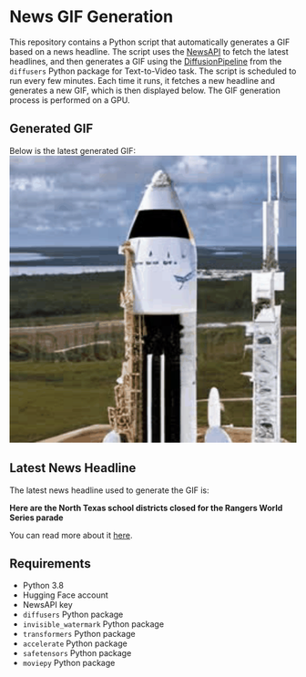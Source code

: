 # News GIF Generation
This repository contains a Python script that automatically generates a GIF based on a news headline. The script uses the [NewsAPI](https://newsapi.org/) to fetch the latest headlines, and then generates a GIF using the [DiffusionPipeline](https://github.com/huggingface/diffusers) from the `diffusers` Python package for Text-to-Video task.
The script is scheduled to run every few minutes. Each time it runs, it fetches a new headline and generates a new GIF, which is then displayed below. The GIF generation process is performed on a GPU.

## Generated GIF
Below is the latest generated GIF:
![Generated GIF](output.gif?raw=true&v=1699034996)

## Latest News Headline
The latest news headline used to generate the GIF is:

**Here are the North Texas school districts closed for the Rangers World Series parade**

You can read more about it [here](https://www.wfaa.com/article/news/education/arlington-isd-closed-texas-rangers-world-series-championship-victory-friday-2023/287-56163664-5fda-4868-825b-55bc9b141f4a).

## Requirements
- Python 3.8
- Hugging Face account
- NewsAPI key
- `diffusers` Python package
- `invisible_watermark` Python package
- `transformers` Python package
- `accelerate` Python package
- `safetensors` Python package
- `moviepy` Python package
